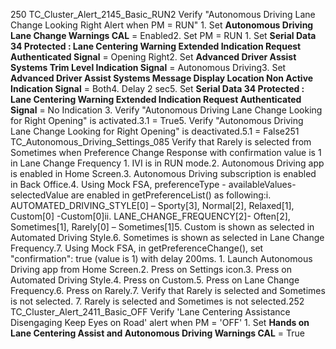 250 TC_Cluster_Alert_2145_Basic_RUN2 Verify "Autonomous Driving Lane Change Looking Right Alert when PM = RUN" 1. Set **Autonomous Driving Lane Change Warnings CAL** = Enabled2. Set PM = RUN 1. Set **Serial Data 34 Protected : Lane Centering Warning Extended Indication Request Authenticated Signal** = Opening Right2. Set **Advanced Driver Assist Systems Trim Level Indication Signal** = Autonomous Driving3. Set **Advanced Driver Assist Systems Message Display Location Non Active Indication Signal** = Both4. Delay 2 sec5. Set **Serial Data 34 Protected : Lane Centering Warning Extended Indication Request Authenticated Signal** = No Indication 3. Verify "Autonomous Driving Lane Change Looking for Right Opening" is activated.3.1 = True5. Verify "Autonomous Driving Lane Change Looking for Right Opening" is deactivated.5.1 = False251 TC_Autonomous_Driving_Settings_085 Verify that Rarely is selected from Sometimes when Preference Change Response with confirmation value is 1 in Lane Change Frequency 1. IVI is in RUN mode.2. Autonomous Driving app is enabled in Home Screen.3. Autonomous Driving subscription is enabled in Back Office.4. Using Mock FSA, preferenceType - availableValues- selectedValue are enabled in getPreferenceList() as following:i. AUTOMATED_DRIVING_STYLE[0] – Sporty[3], Normal[2], Relaxed[1], Custom[0] -Custom[0]ii. LANE_CHANGE_FREQUENCY[2]- Often[2], Sometimes[1], Rarely[0] – Sometimes[1]5. Custom is shown as selected in Automated Driving Style.6. Sometimes is shown as selected in Lane Change Frequency.7. Using Mock FSA, in getPreferenceChange(), set "confirmation": true (value is 1) with delay 200ms. 1. Launch Autonomous Driving app from Home Screen.2. Press on Settings icon.3. Press on Automated Driving Style.4. Press on Custom.5. Press on Lane Change Frequency.6. Press on Rarely.7. Verify that Rarely is selected and Sometimes is not selected. 7. Rarely is selected and Sometimes is not selected.252 TC_Cluster_Alert_2411_Basic_OFF Verify 'Lane Centering Assistance Disengaging Keep Eyes on Road' alert when PM = 'OFF' 1. Set **Hands on Lane Centering Assist and Autonomous Driving Warnings CAL** = True